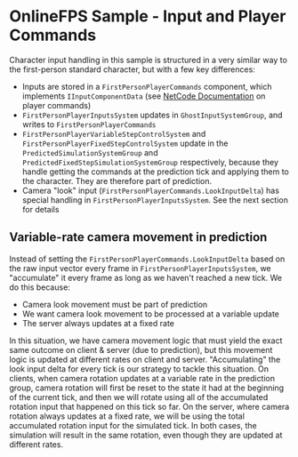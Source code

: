 
# OnlineFPS Sample - Input and Player Commands

Character input handling in this sample is structured in a very similar way to the first-person standard character, but with a few key differences:
* Inputs are stored in a `FirstPersonPlayerCommands` component, which implements `IInputComponentData` (see [NetCode Documentation](https://docs.unity3d.com/Packages/com.unity.netcode@latest/index.html?subfolder=/manual/command-stream.html) on player commands)
* `FirstPersonPlayerInputsSystem` updates in `GhostInputSystemGroup`, and writes to `FirstPersonPlayerCommands`
* `FirstPersonPlayerVariableStepControlSystem` and `FirstPersonPlayerFixedStepControlSystem` update in the `PredictedSimulationSystemGroup` and `PredictedFixedStepSimulationSystemGroup` respectively, because they handle getting the commands at the prediction tick and applying them to the character. They are therefore part of prediction.
* Camera "look" input (`FirstPersonPlayerCommands.LookInputDelta`) has special handling in `FirstPersonPlayerInputsSystem`. See the next section for details


## Variable-rate camera movement in prediction

Instead of setting the `FirstPersonPlayerCommands.LookInputDelta` based on the raw input vector every frame in `FirstPersonPlayerInputsSystem`, we "accumulate" it every frame as long as we haven't reached a new tick. We do this because:
* Camera look movement must be part of prediction
* We want camera look movement to be processed at a variable update
* The server always updates at a fixed rate

In this situation, we have camera movement logic that must yield the exact same outcome on client & server (due to prediction), but this movement logic is updated at different rates on client and server. "Accumulating" the look input delta for every tick is our strategy to tackle this situation. On clients, when camera rotation updates at a variable rate in the prediction group, camera rotation will first be reset to the state it had at the beginning of the current tick, and then we will rotate using all of the accumulated rotation input that happened on this tick so far. On the server, where camera rotation always updates at a fixed rate, we will be using the total accumulated rotation input for the simulated tick. In both cases, the simulation will result in the same rotation, even though they are updated at different rates.